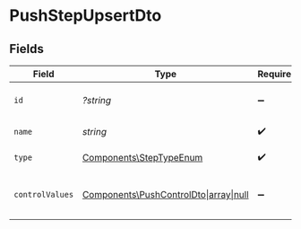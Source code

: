 # PushStepUpsertDto


## Fields

| Field                                                                                             | Type                                                                                              | Required                                                                                          | Description                                                                                       |
| ------------------------------------------------------------------------------------------------- | ------------------------------------------------------------------------------------------------- | ------------------------------------------------------------------------------------------------- | ------------------------------------------------------------------------------------------------- |
| `id`                                                                                              | *?string*                                                                                         | :heavy_minus_sign:                                                                                | Unique identifier of the step                                                                     |
| `name`                                                                                            | *string*                                                                                          | :heavy_check_mark:                                                                                | Name of the step                                                                                  |
| `type`                                                                                            | [Components\StepTypeEnum](../../Models/Components/StepTypeEnum.md)                                | :heavy_check_mark:                                                                                | Type of the step                                                                                  |
| `controlValues`                                                                                   | [Components\PushControlDto\|array\|null](../../Models/Components/PushStepUpsertDtoControlValues.md) | :heavy_minus_sign:                                                                                | Control values for the Push step.                                                                 |